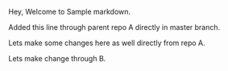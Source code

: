 Hey, Welcome to Sample markdown.

Added this line through parent repo A directly in master branch.

Lets make some changes here as well directly from repo A.

Lets make change through B.